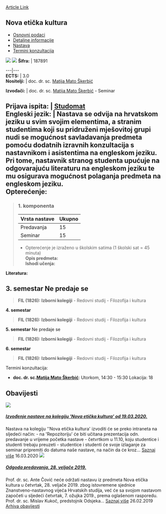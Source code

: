 [Article Link](https://www.fhs.hr/predmet/nek)

## Nova etička kultura
  * [Osnovni podaci](https://www.fhs.hr/predmet/nek#v1id-523787_202194_1_0 "Osnovni podaci")
  * [Detaljne informacije](https://www.fhs.hr/predmet/nek#v1id-523787_202194_1_1 "Detaljne informacije")
  * [Nastava](https://www.fhs.hr/predmet/nek#v1id-523787_202194_1_2 "Nastava")
  * [Termini konzultacija](https://www.fhs.hr/predmet/nek#v1id-523787_202194_1_3 "Termini konzultacija")


[![](https://www.fhs.hr/img/flags/gif/hr.gif)](https://www.fhs.hr/predmet/nek) [![](https://www.fhs.hr/img/flags/gif/gb.gif)](https://www.fhs.hr/en/course/nec)
**Šifra:** |  187891  
  
---|---  
**ECTS:** |  3.0   
**Nositelji:** |  doc. dr. sc. [Matija Mato Škerbić](https://www.fhs.hr/djelatnik/matija_mato.skerbic)   
  
**Izvođači:** |  doc. dr. sc. [Matija Mato Škerbić](https://www.fhs.hr/djelatnik/matija_mato.skerbic) - Seminar  
  
**Prijava ispita:** |  [Studomat](http://www.isvu.hr/studomat)  
**Engleski jezik:** |  Nastava se odvija na hrvatskom jeziku u svim svojim elementima, a stranim studentima koji su pridruženi mješovitoj grupi nudi se mogućnost savladavanja predmeta pomoću dodatnih izravnih konzultacija s nastavnikom i asistentima na engleskom jeziku. Pri tome, nastavnik stranog studenta upućuje na odgovarajuću literaturu na engleskom jeziku te mu osigurava mogućnost polaganja predmeta na engleskom jeziku.   
**Opterećenje:**  
---  
> ### 1. komponenta
> | Vrsta nastave | Ukupno  
> ---|---  
> Predavanja | 15  
> Seminar | 15  
> * Opterećenje je izraženo u školskim satima (1 školski sat = 45 minuta)   
**Opis predmeta:**  
> **Ishodi učenja:**  

  
**Literatura:**  

  
**3. semestar** Ne predaje se  
---  
> **FIL (1826): Izborni kolegiji** - Redovni studij - Filozofija i kultura  
>   
  
**4. semestar**  
> **FIL (1826): Izborni kolegiji** - Redovni studij - Filozofija i kultura  
>   
  
**5. semestar** Ne predaje se  
> **FIL (1826): Izborni kolegiji** - Redovni studij - Filozofija i kultura  
>   
  
**6. semestar**  
> **FIL (1826): Izborni kolegiji** - Redovni studij - Filozofija i kultura  
>   
Termini konzultacija: 
  * **doc. dr. sc.[Matija Mato Škerbić](https://www.fhs.hr/djelatnik/matija_mato.skerbic)**: 
Utorkom, 14:30 - 15:30
Lokacija: 18 


## Obavijesti
[ ![](https://www.fhs.hr/_pub/themes_static/hrstud2024/default/img/default_news.jpg) ](https://www.fhs.hr/predmet/nek?@=21ajl#news_114101)
#####  [Izvođenje nastave na kolegiju 'Nova etička kultura' od 19.03.2020.](https://www.fhs.hr/predmet/nek?@=21ajl#news_114101)
Nastava na kolegiju ''Nova etička kultura' izvoditi će se preko intraneta na sljedeći način: - na 'Repozitoriju' će biti učitana prezentacija odn. predavanje u vrijeme početka nastave - četvrtkom u 11.10, koju studentice i studenti trebaju preuzeti - studentice i studenti će svoje izlaganje za seminar pripremiti do datuma naše nastave, na način da će kroz... 
[Saznaj više](https://www.fhs.hr/predmet/nek?@=21ajl#news_114101)
16.03.2020
[ ![](https://www.fhs.hr/_pub/themes_static/hrstud2024/default/img/default_news.jpg) ](https://www.fhs.hr/predmet/nek?@=21718#news_114101)
#####  [Odgoda predavanja, 28. veljače 2019.](https://www.fhs.hr/predmet/nek?@=21718#news_114101)
Prof. dr. sc. Ante Čović neće održati nastavu iz predmeta Nova etička kultura u četvrtak, 28. veljače 2019. zbog istovremene sjednice Znanstveno-nastavnog vijeća Hrvatskih studija, već će sa svojom nastavom započeti u sljedeći četvrtak, 7. ožujka 2019., prema oglašenom rasporedu. Prof. dr. sc. Mislav Kukoč, predstojnik Odsjeka... 
[Saznaj više](https://www.fhs.hr/predmet/nek?@=21718#news_114101)
26.02.2019
[Arhiva obavijesti](https://www.fhs.hr/predmet/nek?@=215mi#news_114101 "Arhiva obavijesti")
